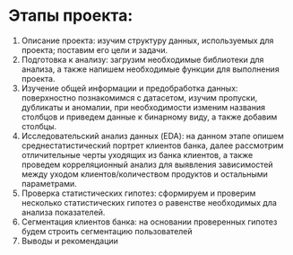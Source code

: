 # Этапы проекта:
1) Описание проекта: изучим структуру данных, используемых для проекта; поставим его цели и задачи.
2) Подготовка к анализу: загрузим необходимые библиотеки для анализа, а также напишем необходимые функции для выполнения проекта.
3) Изучение общей информации и предобработка данных: поверхностно познакомимся с датасетом, изучим пропуски, дубликаты и аномалии, при необходимости изменим названия столбцов и приведем данные к бинарному виду, а также добавим столбцы.
4) Исследовательский анализ данных (EDA): на данном этапе опишем среднестатистический портрет клиентов банка, далее рассмотрим отличительные черты уходящих из банка клиентов, а также проведем корреляционный анализ для выявления зависимостей между уходом клиентов/количеством продуктов и остальными параметрами.
5) Проверка статистических гипотез: сформируем и проверим несколько статистических гипотез о равенстве необходимых дла анализа показателей.
6) Сегментация клиентов банка: на основании проверенных гипотез будем строить сегментацию пользователей
7) Выводы и рекомендации
